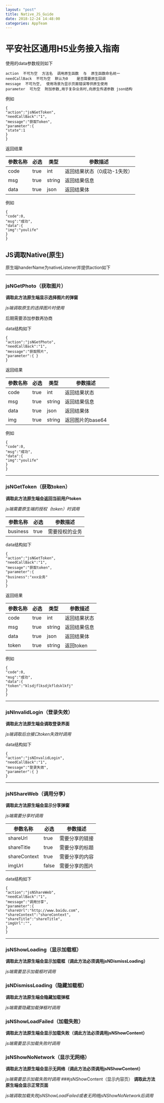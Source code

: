 ```yaml
---
layout: "post"
title: Native_JS_Guide
date: 2018-12-24 14:48:00
categories: AppTeam
---
```


# 平安社区通用H5业务接入指南

使用的data参数规则如下

```
action  不可为空  方法名  调用原生函数  与  原生函数命名统一
needCallBack  不可为空  默认为0    是否需要原生回调
message  不可为空,  使用场景为显示页面错误等供原生使用
parameter  可为空  附加参数,用于复杂业务时,向原生传递参数 json结构
```

例如

```
{ 
"action":"jsNGetToken",
"needCallBack":"1",
"message":"获取Token",
"parameter":{
"state":1
}
}
```

返回结果

| 参数名称 | 必选 | 类型 | 参数描述 |
| ------ | ------ |  ------ |  ------ | 
| code | true |  int | 返回结果状态（0成功-1失败） |
| msg | true |  string | 返回结果信息 |
| data | true |  json | 返回结果体 |

例如

```
{ 
"code":0,
"msg":"成功",
"data":{ 
"img":"youlife"
}
}
```

## JS调取Native(原生)
原生端handerName为nativeListener并提供action如下

---

### jsNGetPhoto（获取图片）

**调取此方法原生端显示选择图片的弹窗**

*js端调取原生的选择图片时使用*

后期需要添加参数再协商

data结构如下

```
{ 
"action":"jsNGetPhoto",
"needCallBack":"1",
"message":"获取照片",
"parameter":{ }
}
```

返回结果

| 参数名称 | 必选 | 类型 | 参数描述 |
| ------ | ------ |  ------ |  ------ | 
| code | true |  int | 返回结果状态 |
| msg | true |  string | 返回结果信息 |
| data | true |  json | 返回结果体 |
| img | true |  string | 返回图片的base64 |

例如

```
{ 
"code":0,
"msg":"成功",
"data":{ 
"img":"youlife"
}
}
```



---

### jsNGetToken（获取token）

**调取此方法原生端会返回当前用户token**

*js端需要原生端的授权（token）时调用*

| 参数名称 | 必选 | 参数描述 |
| ------ | ------ |  ------ | 
| business | true |  需要授权的业务 |

data结构如下

```
{ 
"action":"jsNGetToken",
"needCallBack":"1",
"message":"获取token",
"parameter":{ 
"business":"xxx业务"
}
}
```

返回结果

| 参数名称 | 必选 | 类型 | 参数描述 |
| ------ | ------ |  ------ |  ------ | 
| code | true |  int | 返回结果状态 |
| msg | true |  string | 返回结果信息 |
| data | true |  json | 返回结果体 |
| token | true |  string | 返回token |

例如

```
{ 
"code":0,
"msg":"成功",
"data":{ 
"token":"klsdjflksdjkfldsklkfj"
}
}
```



---

### jsNInvalidLogin（登录失效）
**调取此方法原生端会调取登录界面**

*js端调取后台接口token失效时调用*

data结构如下

```
{ 
"action":"jsNInvalidLogin",
"needCallBack":"1",
"message":"登录失效",
"parameter":{ }
}
```


---

### jsNShareWeb（调用分享）
**调取此方法原生端会显示分享弹窗**

*js端需要分享时调用*

| 参数名称 | 必选 | 参数描述 |
| ------ | ------ |  ------ | 
| shareUrl  |  true |  需要分享的链接 |
| shareTitle  |  true |  需要分享的标题 |
| shareContext  |  true |  需要分享的内容 |
| imgUrl  |  false |  需要分享的图片 |

data结构如下

```
{ 
"action":"jsNShareWeb",
"needCallBack":"1",
"message":"调用分享",
"parameter":{
"shareUrl":"http://www.baidu.com",
"shareContext":"shareContext",
"shareTitle":"shareTitle",
"imgUrl":"",
}
}
```

---

### jsNShowLoading（显示加载框）
**调取此方法原生端会显示加载框（调此方法必须调用jsNDismissLoading）**

*js端需要显示加载框时调用*
### jsNDismissLoading（隐藏加载框）
**调取此方法原生端会隐藏加载弹框**

*js端需要隐藏加载弹框时调用*
### jsNShowLoadFailed（加载失败）
**调取此方法原生端会显示加载失败（调此方法必须调用jsNShowContent）**

*js端需要显示加载失败时调用*
### jsNShowNoNetwork（显示无网络）
**调取此方法原生端会显示无网络（调此方法必须调用jsNShowContent）**

*js端需要显示加载失败时调用*
###jsNShowContent（显示内容页）
**调取此方法原生端会显示正常页面**

*js端调取加载失败jsNShowLoadFailed或者无网络jsNShowNoNetwork后调用*
